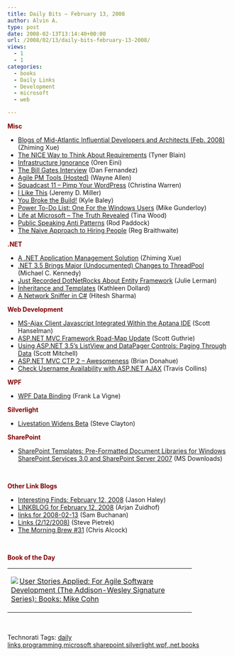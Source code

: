 ```yaml
---
title: Daily Bits – February 13, 2008
author: Alvin A.
type: post
date: 2008-02-13T13:14:40+00:00
url: /2008/02/13/daily-bits-february-13-2008/
views:
  - 1
  - 1
categories:
  - books
  - Daily Links
  - Development
  - microsoft
  - web

---
```

**<font color="#800000">Misc</font>**

  * <a href="http://blogs.msdn.com/zxue/archive/2008/02/07/blogs-of-mid-atlantic-influential-developers-and-architects.aspx" target="_blank">Blogs of Mid-Atlantic Influential Developers and Architects (Feb. 2008)</a> (Zhiming Xue)
  * <a href="http://tynerblain.com/blog/2008/02/11/nice-framework-and-requirements/" target="_blank">The NICE Way to Think About Requirements</a> (Tyner Blain)
  * <a href="http://ayende.com/Blog/archive/2008/02/12/Infrastructure-Ignorance.aspx" target="_blank">Infrastructure Ignorance</a> (Oren Eini)
  * <a href="http://blogs.msdn.com/danielfe/archive/2008/02/12/the-bill-gates-interview.aspx" target="_blank">The Bill Gates Interview</a> (Dan Fernandez)
  * <a href="http://weblogs.asp.net/wallen/archive/2008/02/05/agile-pm-tool-costs.aspx" target="_blank">Agile PM Tools (Hosted)</a> (Wayne Allen)
  * <a href="http://www.downloadsquad.com/2008/02/12/squadcast-11-pimp-your-wordpress/" target="_blank">Squadcast 11 &#8211; Pimp Your WordPress</a> (Christina Warren)
  * <a href="http://codebetter.com/blogs/jeremy.miller/archive/2008/02/12/i-like-this.aspx" target="_blank">I Like This</a> (Jeremy D. Miller)
  * <a href="http://codebetter.com/blogs/kyle.baley/archive/2008/02/12/you-broke-the-build.aspx" target="_blank">You Broke the Build!</a> (Kyle Baley)
  * <a href="http://webworkerdaily.com/2008/02/12/power-to-do-list-windows-users/" target="_blank">Power To-Do List: One For the Windows Users</a> (Mike Gunderloy)
  * <a href="http://on10.net/blogs/tina/Life-At-Microsoft/" target="_blank">Life at Microsoft &#8211; The Truth Revealed</a> (Tina Wood)
  * <a href="http://codebetter.com/blogs/rodpaddock/archive/2008/02/12/public-speaking-anti-patterns.aspx" target="_blank">Public Speaking Anti Patterns</a> (Rod Paddock)
  * <a href="http://weblog.raganwald.com/2008/02/naive-approach-to-hiring-people.html" target="_blank">The Naive Approach to Hiring People</a> (Reg Braithwaite)

**<font color="#800000">.NET</font>**

  * <a href="http://blogs.msdn.com/zxue/archive/2008/01/22/a-net-application-management-solution.aspx" target="_blank">A .NET Application Management Solution</a> (Zhiming Xue)
  * <a href="http://www.michaelckennedy.net/blog/PermaLink,guid,55a9b21e-ae85-4c24-a0b6-63dff4a6b491.aspx" target="_blank">.NET 3.5 Brings Major (Undocumented) Changes to ThreadPool</a> (Michael C. Kennedy)
  * <a href="http://www.thedatafarm.com/blog/2008/02/12/justrecordeddotnetrocksaboutentityframework.aspx" target="_blank">Just Recorded DotNetRocks About Entity Framework</a> (Julie Lerman)
  * <a href="http://msmvps.com/blogs/kathleen/archive/2008/02/11/inheritance-and-templates.aspx" target="_blank">Inheritance and Templates</a> (Kathleen Dollard)
  * <a href="http://www.codeproject.com/KB/IP/CSNetworkSniffer.aspx" target="_blank">A Network Sniffer in C#</a> (Hitesh Sharma)

**<font color="#800000">Web Development</font>**

  * <a href="http://www.hanselman.com/blog/MSAjaxClientJavascriptIntegratedWithinTheAptanaIDE.aspx" target="_blank">MS-Ajax Client Javascript Integrated Within the Aptana IDE</a> (Scott Hanselman)
  * <a href="http://weblogs.asp.net/scottgu/archive/2008/02/12/asp-net-mvc-framework-road-map-update.aspx" target="_blank">ASP.NET MVC Framework Road-Map Update</a> (Scott Guthrie)
  * <a href="http://aspnet.4guysfromrolla.com/articles/021308-1.aspx" target="_blank">Using ASP.NET 3.5&#8217;s ListView and DataPager Controls: Paging Through Data</a> (Scott Mitchell)
  * <a href="http://persistall.com/archive/2008/02/12/asp.net-mvc-ctp-2---awesomeness.aspx" target="_blank">ASP.NET MVC CTP 2 &#8211; Awesomeness</a> (Brian Donahue)
  * <a href="http://weblogs.asp.net/traviscollins/archive/2008/02/12/check-username-availability-with-asp-net-ajax.aspx" target="_blank">Check Username Availability with ASP.NET AJAX</a> (Travis Collins)

**<font color="#800000">WPF</font>**

  * <a href="http://franksworld.com/blog/archive/2008/02/11/5173.aspx" target="_blank">WPF Data Binding</a> (Frank La Vigne)

**<font color="#800000">Silverlight</font>**

  * <a href="http://blogs.msdn.com/stevecla01/archive/2008/02/12/livestation-widens-beta.aspx" target="_blank">Livestation Widens Beta</a> (Steve Clayton)

**<font color="#800000">SharePoint</font>**

  * <a href="http://www.microsoft.com/downloads/details.aspx?familyid=8a3f0bd8-8c15-4193-a0c8-42fa28196789&displaylang=en&tm" target="_blank">SharePoint Templates: Pre-Formatted Document Libraries for Windows SharePoint Services 3.0 and SharePoint Server 2007</a> (MS Downloads)

&nbsp;

**<font color="#800000">Other Link Blogs</font>**

  * <a href="http://jasonhaley.com/blog/archive/2008/02/12/141200.aspx" target="_blank">Interesting Finds: February 12, 2008</a> (Jason Haley)
  * <a href="http://arjansworld.blogspot.com/2008/02/linkblog-for-february-12-2008.html" target="_blank">LINKBLOG for February 12, 2008</a> (Arjan Zuidhof)
  * <a href="http://afongen.com/blog/2008/02/12/links-for-2008-02-13/" target="_blank">links for 2008-02-13</a> (Sam Buchanan)
  * <a href="http://spietrek.blogspot.com/2008/02/links-2122008.html" target="_blank">Links (2/12/2008)</a> (Steve Pietrek)
  * <a href="http://blog.cwa.me.uk/2008/02/13/the-morning-brew-31/" target="_blank">The Morning Brew #31</a> (Chris Alcock)

&nbsp;

**<font color="#800000">Book of the Day</font>**

<div class="wlWriterSmartContent" id="scid:7dc1bd33-94bd-46fd-a20b-0131235bcd47:7f58e1ee-da8f-4c41-bb6f-e0d5ebcf846c" style="padding-right: 0px; display: inline; padding-left: 0px; float: none; padding-bottom: 0px; margin: 0px; padding-top: 0px">
  <table cellspacing="0" cellpadding="2" width="400" border="0" unselectable="on">
    <tr>
      <td valign="top" width="400">
        <p>
          <a title="User Stories Applied: For Agile Software Development (The Addison-Wesley Signature Series): Books: Mike Cohn" href="http://www.amazon.com/exec/obidos/ASIN/0321205685/alvinashcraft-20"><img data-recalc-dims="1" decoding="async" src="https://i0.wp.com/images.amazon.com/images/P/0321205685.01.MZZZZZZZ.jpg?w=660" border="0" align="left" style="float:left" />User Stories Applied: For Agile Software Development (The Addison-Wesley Signature Series): Books: Mike Cohn</a>
        </p>
      </td>
    </tr>
  </table>
</div>

&nbsp;

<div class="wlWriterSmartContent" id="scid:C16BAC14-9A3D-4c50-9394-FBFEF7A93539:8afbe5e2-9fbd-42f3-84da-7957abd63430" style="padding-right: 0px; display: inline; padding-left: 0px; padding-bottom: 0px; margin: 0px; padding-top: 0px">
  <!--dotnetkickit-->
</div>

<div class="wlWriterSmartContent" id="scid:0767317B-992E-4b12-91E0-4F059A8CECA8:6fec4fb4-6a2b-4a03-a80e-b467faa944bd" style="padding-right: 0px; display: inline; padding-left: 0px; padding-bottom: 0px; margin: 0px; padding-top: 0px">
  Technorati Tags: <a href="http://technorati.com/tags/daily%20links" rel="tag">daily links</a>,<a href="http://technorati.com/tags/programming" rel="tag">programming</a>,<a href="http://technorati.com/tags/microsoft" rel="tag">microsoft</a>,<a href="http://technorati.com/tags/sharepoint" rel="tag">sharepoint</a>,<a href="http://technorati.com/tags/silverlight" rel="tag">silverlight</a>,<a href="http://technorati.com/tags/wpf" rel="tag">wpf</a>,<a href="http://technorati.com/tags/.net" rel="tag">.net</a>,<a href="http://technorati.com/tags/books" rel="tag">books</a>
</div>